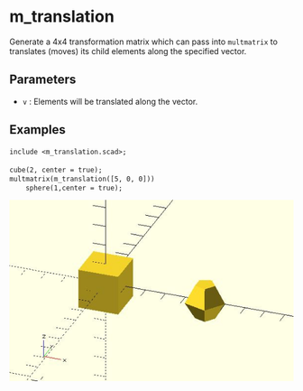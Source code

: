 # m_translation

Generate a 4x4 transformation matrix which can pass into `multmatrix` to translates (moves) its child elements along the specified vector.

## Parameters

- `v` : Elements will be translated along the vector.

## Examples

	include <m_translation.scad>;

	cube(2, center = true); 
	multmatrix(m_translation([5, 0, 0]))
	    sphere(1,center = true);

![m_translation](images/lib-m_translation-1.JPG)

